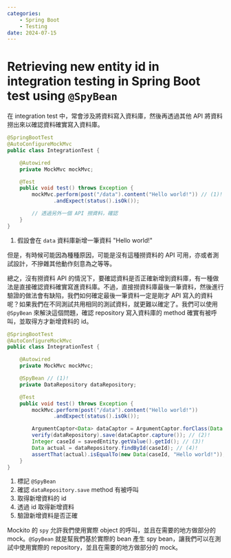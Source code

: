 ```yaml
---
categories:
    - Spring Boot
    - Testing
date: 2024-07-15
---
```


# Retrieving new entity id in integration testing in Spring Boot test using `@SpyBean`

在 integration test 中，常會涉及將資料寫入資料庫，然後再透過其他 API 將資料撈出來以確認資料確實寫入資料庫。

```java
@SpringBootTest
@AutoConfigureMockMvc
public class IntegrationTest {

    @Autowired
    private MockMvc mockMvc;

    @Test
    public void test() throws Exception {
        mockMvc.perform(post("/data").content("Hello world!")) // (1)!
               .andExpect(status().isOk());

        // 透過另外一個 API 撈資料，確認
    }
}
```

1. 假設會在 `data` 資料庫新增一筆資料 "Hello world!"

但是，有時候可能因為種種原因，可能是沒有這種撈資料的 API 可用，亦或者測試設計，不摻雜其他動作刻意為之等等。

總之，沒有撈資料 API 的情況下，要確認資料是否正確新增到資料庫，有一種做法是直接確認資料確實寫進資料庫。不過，直接撈資料庫最後一筆資料，然後進行驗證的做法會有缺陷，我們如何確定最後一筆資料一定是剛才 API 寫入的資料呢？如果我們在不同測試共用相同的測試資料，就更難以確定了。我們可以使用 `@SpyBean` 來解決這個問題，確認 repository 寫入資料庫的 method 確實有被呼叫，並取得方才新增資料的 id。

```java hl_lines="8-9 16-20"
@SpringBootTest
@AutoConfigureMockMvc
public class IntegrationTest {

    @Autowired
    private MockMvc mockMvc;

    @SpyBean // (1)!
    private DataRepository dataRepository;

    @Test
    public void test() throws Exception {
        mockMvc.perform(post("/data").content("Hello world!"))
               .andExpect(status().isOk());

        ArgumentCaptor<Data> dataCaptor = ArgumentCaptor.forClass(Data.class);
        verify(dataRepository).save(dataCaptor.capture()); // (2)!
        Integer caseId = savedEntity.getValue().getId(); // (3)!
        Data actual = dataRepository.findById(caseId); // (4)!
        assertThat(actual).isEqualTo(new Data(caseId, "Hello world!")); // (5)!
    }
}
```

1. 標記 `@SpyBean`
2. 確認 `dataRepository.save` method 有被呼叫
3. 取得新增資料的 id
4. 透過 id 取得新增資料
5. 驗證新增資料是否正確

Mockito 的 `spy` 允許我們使用實際 object 的呼叫，並且在需要的地方做部分的 mock。`@SpyBean` 就是幫我們基於實際的 bean 產生 spy bean，讓我們可以在測試中使用實際的 repository，並且在需要的地方做部分的 mock。
